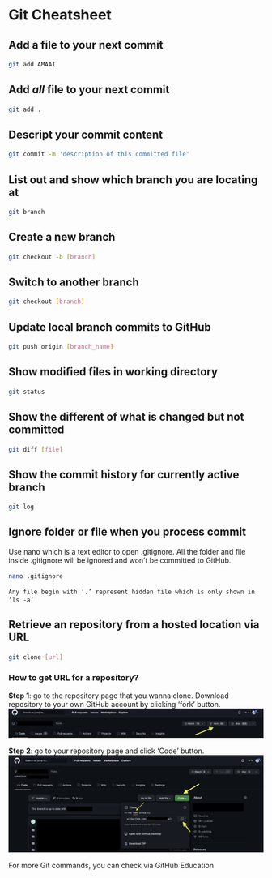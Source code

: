 # Git Cheatsheet

## Add a file to your next commit
```bash
git add AMAAI
```

## Add *all* file to your next commit

```bash
git add .
```

## Descript your commit content

```bash
git commit -m 'description of this committed file'
```

## List out and show which branch you are locating at
```bash
git branch
```

## Create a new branch
```bash
git checkout -b [branch]
```

## Switch to another branch
```bash
git checkout [branch]
```

## Update local branch commits to GitHub
```bash
git push origin [branch_name]
```

## Show modified files in working directory

```bash
git status
```

## Show the different of what is changed but not committed
```bash
git diff [file]
```

## Show the commit history for currently active branch
```bash
git log
```

## Ignore folder or file when you process commit
Use nano which is a text editor to open .gitignore.
All the folder and file inside .gitignore will be ignored and won’t be committed to GitHub.
```bash
nano .gitignore
```

```{note}
Any file begin with ‘.’ represent hidden file which is only shown in ‘ls -a’
```

## Retrieve an repository from a hosted location via URL
```bash
git clone [url]
```

### How to get URL for a repository?
**Step 1**: go to the repository page that you wanna clone.
Download repository to your own GitHub account by clicking ‘fork’ button. 
![git_clone_step1](./git_clone_step1.png)

**Step 2**: go to your repository page and click ‘Code’ button.
![git_clone_step2](./git_clone_step2.png)


For more Git commands, you can check via GitHub Education














